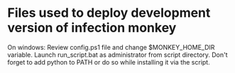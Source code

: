 # Files used to deploy development version of infection monkey
On windows:
Review config.ps1 file and change $MONKEY_HOME_DIR variable.
Launch run_script.bat as administrator from script directory.
Don't forget to add python to PATH or do so while installing it via the script.
